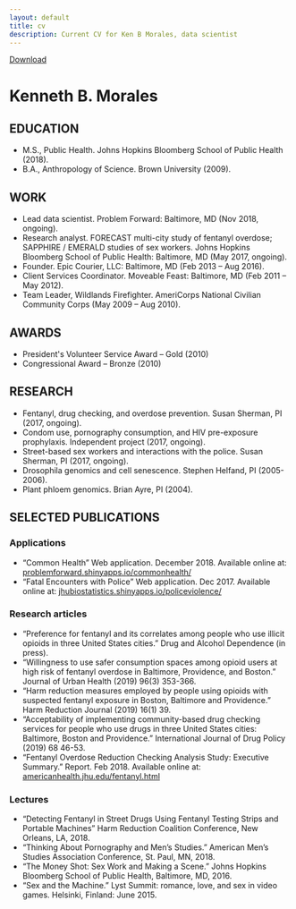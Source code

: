 ```yaml
---
layout: default
title: cv
description: Current CV for Ken B Morales, data scientist
---
```


<a href="/files/kmorales_cv.pdf" class="btn btn-default pull-right" title="Download CV as PDF" target = "_blank">Download</a>

# Kenneth B. Morales

## EDUCATION

* M.S., Public Health. Johns Hopkins Bloomberg School of Public Health (2018).
* B.A., Anthropology of Science. Brown University (2009).

## WORK

* Lead data scientist. Problem Forward: Baltimore, MD (Nov 2018, ongoing).
* Research analyst. FORECAST multi-city study of fentanyl overdose; SAPPHIRE / EMERALD studies of sex workers. Johns Hopkins Bloomberg School of Public Health: Baltimore, MD (May 2017, ongoing).
* Founder. Epic Courier, LLC: Baltimore, MD (Feb 2013 – Aug 2016).
* Client Services Coordinator. Moveable Feast: Baltimore, MD (Feb 2011 – May 2012).
* Team Leader, Wildlands Firefighter. AmeriCorps National Civilian Community Corps (May 2009 – Aug 2010).

## AWARDS

- President's Volunteer Service Award – Gold (2010)
- Congressional Award – Bronze (2010)

## RESEARCH

- Fentanyl, drug checking, and overdose prevention. Susan Sherman, PI (2017, ongoing).
- Condom use, pornography consumption, and HIV pre-exposure prophylaxis. Independent project (2017, ongoing).
- Street-based sex workers and interactions with the police. Susan Sherman, PI (2017, ongoing).
- Drosophila genomics and cell senescence. Stephen Helfand, PI (2005-2006).
- Plant phloem genomics. Brian Ayre, PI (2004).

## SELECTED PUBLICATIONS

### Applications

- “Common Health” Web application. December 2018. Available online at: [problemforward.shinyapps.io/commonhealth/](https://problemforward.shinyapps.io/commonhealth/)
- “Fatal Encounters with Police” Web application. Dec 2017. Available online at: [jhubiostatistics.shinyapps.io/policeviolence/](https://jhubiostatistics.shinyapps.io/policeviolence/)

### Research articles

- “Preference for fentanyl and its correlates among people who use illicit opioids in three United States cities.” Drug and Alcohol Dependence (in press).
- “Willingness to use safer consumption spaces among opioid users at high risk of fentanyl overdose in Baltimore, Providence, and Boston.” Journal of Urban Health (2019) 96(3) 353-366.
- “Harm reduction measures employed by people using opioids with suspected fentanyl exposure in Boston, Baltimore and Providence.” Harm Reduction Journal (2019) 16(1) 39.
- “Acceptability of implementing community-based drug checking services for people who use drugs in three United States cities: Baltimore, Boston and Providence.” International Journal of Drug Policy (2019) 68 46-53.
- “Fentanyl Overdose Reduction Checking Analysis Study: Executive Summary.” Report. Feb 2018. Available online at: [americanhealth.jhu.edu/fentanyl.html](http://americanhealth.jhu.edu/fentanyl.html)

### Lectures

- “Detecting Fentanyl in Street Drugs Using Fentanyl Testing Strips and Portable Machines” Harm Reduction Coalition Conference, New Orleans, LA, 2018.
- “Thinking About Pornography and Men’s Studies.” American Men’s Studies Association Conference, St. Paul, MN, 2018.
- “The Money Shot: Sex Work and Making a Scene.” Johns Hopkins Bloomberg School of Public Health, Baltimore, MD, 2016.
- “Sex and the Machine.” Lyst Summit: romance, love, and sex in video games. Helsinki, Finland: June 2015.
